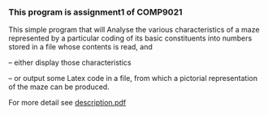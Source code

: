 ### This program is assignment1 of COMP9021
This simple program that will
Analyse the various characteristics of a maze 
represented by a particular coding of its basic constituents 
into numbers stored in a file whose contents is read, and

– either display those characteristics

 – or output some Latex code in a file, from which a pictorial representation of the maze can be produced.
    
For more detail see [description.pdf](https://github.com/DsDoctor/Basic-python-program/blob/master/Maze/Description.pdf)
